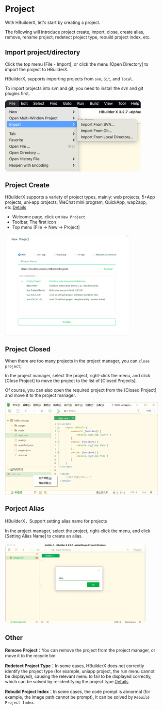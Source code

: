# Project

With HBuilderX, let's start by creating a project.

The following will introduce project create, import, close, create alias, remove, rename project, redetect project type, rebuild project index, etc.

## Import project/directory

Click the top menu [File - Import], or click the menu [Open Directory] to import the project to HBuilderX.

HBuilderX, supports importing projects from `svn`, `Git`, and `local`.

To import projects into svn and git, you need to install the svn and git plugins first.

<img src="/static/snapshots/tutorial/project/project_import_en.png" style="zoom: 45%; border-radius: 20px;" />

## Project Create

HBuilderX supports a variety of project types, mainly: web projects, 5+App projects, uni-app projects, WeChat mini program, QuickApp, wap2app, etc.[Details](/Tutorial/Other/ProjectType)    

- Welcome page, click on `New Project`
- Toolbar, The first icon
- Top menu [File -> New -> Project]

<img src="/static/snapshots/tutorial/project/project_new_en.png" style="zoom: 40%; border: 1px solid #eee;" />

## Project Closed

When there are too many projects in the project manager, you can `close project`;

In the project manager, select the project, right-click the menu, and click [Close Project] to move the project to the list of [Closed Projects].

Of course, you can also open the required project from the [Closed Project] and move it to the project manager.

<img src="/static/snapshots/tutorial/project/project_close.png" style="zoom: 85%;" />

## Porject Alias

HBuilderX，Support setting alias name for projects 

In the project manager, select the project, right-click the menu, and click [Setting Alias Name] to create an alias.

<img src="/static/snapshots/tutorial/project/project_alias_en.png" style="zoom: 45%;border: 1px solid #eee;border-radius: 25px;" />

## Other

**Remove Project**：You can remove the project from the project manager, or move it to the recycle bin.

**Redetect Project Type**：In some cases, HBuilderX does not correctly identify the project type (for example, uniapp project, the run menu cannot be displayed), causing the relevant menu to fail to be displayed correctly, which can be solved by re-identifying the project type.[Details](/Tutorial/ProjectType)

**Rebuild Project Index**：In some cases, the code prompt is abnormal (for example, the image path cannot be prompt), It can be solved by `Rebuild Project Index`.
